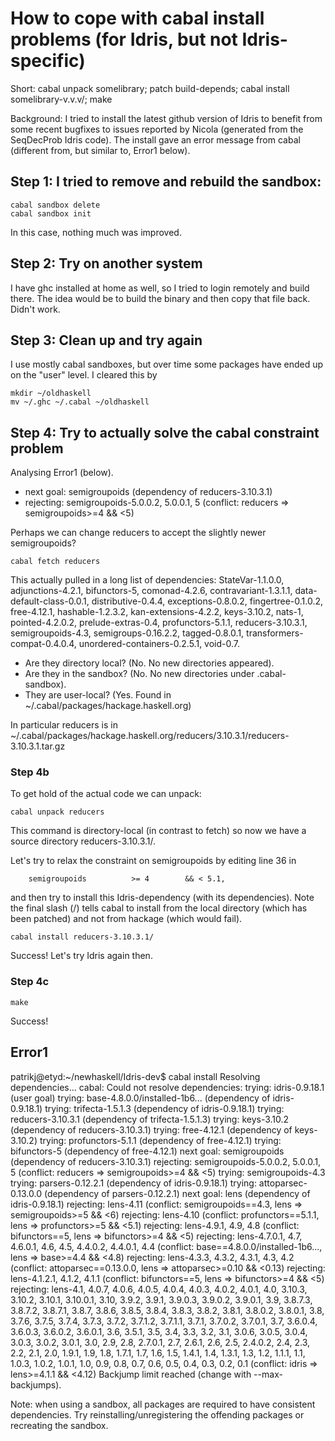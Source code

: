# How to cope with cabal install problems (for Idris, but not Idris-specific)

Short: cabal unpack somelibrary; patch build-depends; cabal install somelibrary-v.v.v/; make

Background: I tried to install the latest github version of Idris to
benefit from some recent bugfixes to issues reported by Nicola
(generated from the SeqDecProb Idris code). The install gave an error
message from cabal (different from, but similar to, Error1 below).

## Step 1: I tried to remove and rebuild the sandbox:
``` Shell
cabal sandbox delete
cabal sandbox init
```

In this case, nothing much was improved.

## Step 2: Try on another system

I have ghc installed at home as well, so I tried to login remotely and
build there. The idea would be to build the binary and then copy that
file back. Didn't work.

## Step 3: Clean up and try again

I use mostly cabal sandboxes, but over time some packages have ended
up on the "user" level. I cleared this by
``` Shell
mkdir ~/oldhaskell
mv ~/.ghc ~/.cabal ~/oldhaskell
```
## Step 4: Try to actually solve the cabal constraint problem

Analysing Error1 (below).

* next goal: semigroupoids (dependency of reducers-3.10.3.1)
* rejecting: semigroupoids-5.0.0.2, 5.0.0.1, 5 (conflict: reducers => semigroupoids>=4 && <5)

Perhaps we can change reducers to accept the slightly newer semigroupoids?

``` Shell
cabal fetch reducers
```

This actually pulled in a long list of dependencies:
StateVar-1.1.0.0, adjunctions-4.2.1, bifunctors-5, comonad-4.2.6,
contravariant-1.3.1.1, data-default-class-0.0.1, distributive-0.4.4,
exceptions-0.8.0.2, fingertree-0.1.0.2, free-4.12.1, hashable-1.2.3.2,
kan-extensions-4.2.2, keys-3.10.2, nats-1, pointed-4.2.0.2,
prelude-extras-0.4, profunctors-5.1.1, reducers-3.10.3.1,
semigroupoids-4.3, semigroups-0.16.2.2, tagged-0.8.0.1,
transformers-compat-0.4.0.4, unordered-containers-0.2.5.1, void-0.7.

* Are they directory local? (No. No new directories appeared).
* Are they in the sandbox? (No. No new directories under .cabal-sandbox).
* They are user-local? (Yes. Found in ~/.cabal/packages/hackage.haskell.org)

In particular reducers is in
  ~/.cabal/packages/hackage.haskell.org/reducers/3.10.3.1/reducers-3.10.3.1.tar.gz

### Step 4b

To get hold of the actual code we can unpack:
``` Shell
cabal unpack reducers
```

This command is directory-local (in contrast to fetch) so now we have
a source directory reducers-3.10.3.1/.

Let's try to relax the constraint on semigroupoids by editing line 36 in
```
    semigroupoids          >= 4        && < 5.1,
```

and then try to install this Idris-dependency (with its
dependencies). Note the final slash (/) tells cabal to install from
the local directory (which has been patched) and not from hackage
(which would fail).

``` Shell
cabal install reducers-3.10.3.1/
```

Success! Let's try Idris again then.

### Step 4c

``` Shell
make
```
Success!




## Error1

patrikj@etyd:~/newhaskell/Idris-dev$ cabal install
Resolving dependencies...
cabal: Could not resolve dependencies:
trying: idris-0.9.18.1 (user goal)
trying: base-4.8.0.0/installed-1b6... (dependency of idris-0.9.18.1)
trying: trifecta-1.5.1.3 (dependency of idris-0.9.18.1)
trying: reducers-3.10.3.1 (dependency of trifecta-1.5.1.3)
trying: keys-3.10.2 (dependency of reducers-3.10.3.1)
trying: free-4.12.1 (dependency of keys-3.10.2)
trying: profunctors-5.1.1 (dependency of free-4.12.1)
trying: bifunctors-5 (dependency of free-4.12.1)
next goal: semigroupoids (dependency of reducers-3.10.3.1)
rejecting: semigroupoids-5.0.0.2, 5.0.0.1, 5 (conflict: reducers =>
semigroupoids>=4 && <5)
trying: semigroupoids-4.3
trying: parsers-0.12.2.1 (dependency of idris-0.9.18.1)
trying: attoparsec-0.13.0.0 (dependency of parsers-0.12.2.1)
next goal: lens (dependency of idris-0.9.18.1)
rejecting: lens-4.11 (conflict: semigroupoids==4.3, lens => semigroupoids>=5
&& <6)
rejecting: lens-4.10 (conflict: profunctors==5.1.1, lens => profunctors>=5 &&
<5.1)
rejecting: lens-4.9.1, 4.9, 4.8 (conflict: bifunctors==5, lens =>
bifunctors>=4 && <5)
rejecting: lens-4.7.0.1, 4.7, 4.6.0.1, 4.6, 4.5, 4.4.0.2, 4.4.0.1, 4.4
(conflict: base==4.8.0.0/installed-1b6..., lens => base>=4.4 && <4.8)
rejecting: lens-4.3.3, 4.3.2, 4.3.1, 4.3, 4.2 (conflict: attoparsec==0.13.0.0,
lens => attoparsec>=0.10 && <0.13)
rejecting: lens-4.1.2.1, 4.1.2, 4.1.1 (conflict: bifunctors==5, lens =>
bifunctors>=4 && <5)
rejecting: lens-4.1, 4.0.7, 4.0.6, 4.0.5, 4.0.4, 4.0.3, 4.0.2, 4.0.1, 4.0,
3.10.3, 3.10.2, 3.10.1, 3.10.0.1, 3.10, 3.9.2, 3.9.1, 3.9.0.3, 3.9.0.2,
3.9.0.1, 3.9, 3.8.7.3, 3.8.7.2, 3.8.7.1, 3.8.7, 3.8.6, 3.8.5, 3.8.4, 3.8.3,
3.8.2, 3.8.1, 3.8.0.2, 3.8.0.1, 3.8, 3.7.6, 3.7.5, 3.7.4, 3.7.3, 3.7.2,
3.7.1.2, 3.7.1.1, 3.7.1, 3.7.0.2, 3.7.0.1, 3.7, 3.6.0.4, 3.6.0.3, 3.6.0.2,
3.6.0.1, 3.6, 3.5.1, 3.5, 3.4, 3.3, 3.2, 3.1, 3.0.6, 3.0.5, 3.0.4, 3.0.3,
3.0.2, 3.0.1, 3.0, 2.9, 2.8, 2.7.0.1, 2.7, 2.6.1, 2.6, 2.5, 2.4.0.2, 2.4, 2.3,
2.2, 2.1, 2.0, 1.9.1, 1.9, 1.8, 1.7.1, 1.7, 1.6, 1.5, 1.4.1, 1.4, 1.3.1, 1.3,
1.2, 1.1.1, 1.1, 1.0.3, 1.0.2, 1.0.1, 1.0, 0.9, 0.8, 0.7, 0.6, 0.5, 0.4, 0.3,
0.2, 0.1 (conflict: idris => lens>=4.1.1 && <4.12)
Backjump limit reached (change with --max-backjumps).

Note: when using a sandbox, all packages are required to have consistent
dependencies. Try reinstalling/unregistering the offending packages or
recreating the sandbox.
